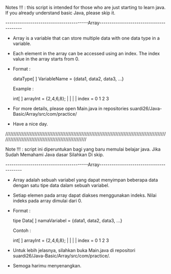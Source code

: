 Notes !!! : this script is intended for those who are just starting to learn java. If you already understand basic Java, please skip it.

----------------------------------------Array----------------------------------------

- Array is a variable that can store multiple data with one data type in a variable.

- Each element in the array can be accessed using an index. The index value in the array starts from 0.

- Format :

    dataType[ ] VariableName = {data1, data2, data3, ...}
    
  Example :
  
    int[ ] arrayInt = {2,4,6,8};
                      | | | |
              index = 0 1 2 3
              
- For more details, please open Main.java in repositories suardi26/Java-Basic/Array/src/com/practice/

- Have a nice day.

/////////////////////////////////////////////////////////////////////////////////////////////////////////////////////////////////////////////////////

Note !!! : script ini diperuntukan bagi yang baru memulai belajar java. Jika Sudah Memahami Java dasar Silahkan Di skip.

----------------------------------------Array----------------------------------------

- Array adalah sebuah variabel yang dapat menyimpan beberapa data dengan satu tipe data dalam sebuah variabel. 

- Setiap elemen pada array dapat diakses menggunakan indeks. Nilai indeks pada array dimulai dari 0.

- Format :

    tipe Data[ ] namaVariabel = {data1, data2, data3, ...}
    
  Contoh :
  
    int[ ] arrayInt = {2,4,6,8};
                      | | | |
              index = 0 1 2 3
              
- Untuk lebih jelasnya, silahkan buka Main.java di repositori suardi26/Java-Basic/Array/src/com/practice/.

- Semoga harimu menyenangkan.
